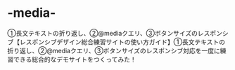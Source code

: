# -media-
①長文テキストの折り返し、②@mediaクエリ、③ボタンサイズのレスポンシブ【レスポンシブデザイン総合練習サイトの使い方ガイド】①長文テキストの折り返し、②@mediaクエリ、③ボタンサイズのレスポンシブ対応を一度に練習できる総合的なデモサイトをつくってみた！
